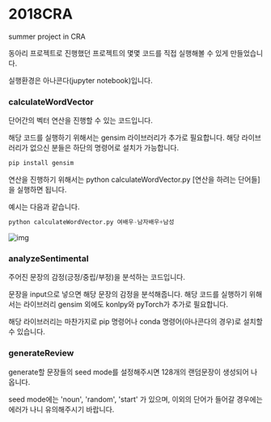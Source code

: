 # 2018CRA
summer project in CRA



동아리 프로젝트로 진행했던 프로젝트의 몇몇 코드를 직접 실행해볼 수 있게 만들었습니다.

실행환경은 아나콘다(jupyter notebook)입니다.



### calculateWordVector

단어간의 벡터 연산을 진행할 수 있는 코드입니다.

해당 코드를 실행하기 위해서는 gensim 라이브러리가 추가로 필요합니다. 해당 라이브러리가 없으신 분들은 하단의 명령어로 설치가 가능합니다.

```python
pip install gensim
```




연산을 진행하기 위해서는 python calculateWordVector.py [연산을 하려는 단어들] 을 실행하면 됩니다.

예시는 다음과 같습니다.




```python
python calculateWordVector.py 여배우-남자배우+남성
```

![img](https://lh5.googleusercontent.com/yzAl9Ot93M-9i0Bb9saDCaIFulNr8a02cNChHju-CPj350qbV7IdbGEGRQKLan0O2RQhSM4BPDRTpT-kczDeyfDqm2To-PpSjTgt4i7Cu7WFKiZTs-8HQtFUXrC00Yk9YCK6JZsp4fg)





### analyzeSentimental

주어진 문장의 감정(긍정/중립/부정)을 분석하는 코드입니다. 

문장을 input으로 넣으면 해당 문장의 감정을 분석해줍니다. 해당 코드를 실행하기 위해서는 라이브러리 gensim 외에도 konlpy와 pyTorch가 추가로 필요합니다.

해당 라이브러리는 마찬가지로 pip 명령어나 conda 명령어(아나콘다의 경우)로 설치할 수 있습니다.





### generateReview

generate할 문장들의 seed mode를 설정해주시면 128개의 랜덤문장이 생성되어 나옵니다.

seed mode에는 'noun', 'random', 'start' 가 있으며, 이외의 단어가 들어갈 경우에는 에러가 나니 유의해주시기 바랍니다.

